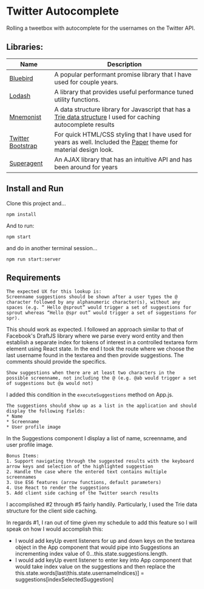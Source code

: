 # Twitter Autocomplete

Rolling a tweetbox with autocomplete for the usernames on the Twitter API.

## Libraries:

|Name|Description|
|----|-------------|
| [Bluebird](http://bluebirdjs.com/) | A popular performant promise library that I have used for couple years.|
| [Lodash](https://lodash.com/) | A library that provides useful performance tuned utility functions.|
| [Mnemonist](https://yomguithereal.github.io/mnemonist/) | A data structure library for Javascript that has a [Trie data structure](https://en.wikipedia.org/wiki/Trie) I used for caching autocomplete results|
| [Twitter Bootstrap](http://getbootstrap.com/) | For quick HTML/CSS styling that I have used for years as well. Included the [Paper](https://bootswatch.com/paper/) theme for material design look.|
| [Superagent](http://visionmedia.github.io/superagent/) | An AJAX library that has an intuitive API and has been around for years|

## Install and Run

Clone this project and...

```
npm install
```

And to run:

```
npm start
```

and do in another terminal session...

```
npm run start:server
```

## Requirements
```
The expected UX for this lookup is:
Screenname suggestions should be shown after a user types the @ character followed by any alphanumeric character(s), without any spaces (e.g. “ Hello @sprout” would trigger a set of suggestions for sprout whereas “Hello @spr out” would trigger a set of suggestions for spr).
```
This should work as expected. I followed an approach similar to that of Facebook's DraftJS library where we parse every word entity and then establish a separate index for tokens of interest in a controlled textarea form element using React state. In the end I took the route where we choose the last username found in the textarea and then provide suggestions. The comments should provide the specifics.

```
Show suggestions when there are at least two characters in the possible screenname, not including the @ (e.g. @ab would trigger a set of suggestions but @a would not)
```
I added this condition in the `executeSuggestions` method on App.js.

```
The suggestions should show up as a list in the application and should display the following fields:
* Name
* Screenname
* User profile image
```

In the Suggestions component I display a list of name, screenname, and user profile image.

```
Bonus Items:
1. Support navigating through the suggested results with the keyboard arrow keys and selection of the highlighted suggestion
2. Handle the case where the entered text contains multiple screennames
3. Use ES6 features (arrow functions, default parameters)
4. Use React to render the suggestions
5. Add client side caching of the Twitter search results
```
I accomplished \#2 through \#5 fairly handily. Particularly, I used the Trie data structure for the client side caching.

In regards \#1, I ran out of time given my schedule to add this feature so I will speak on how I would accomplish this:
* I would add keyUp event listeners for up and down keys on the textarea object in the App component that would pipe into Suggestions an incrementing index value of 0...this.state.suggestions.length.
* I would add keyUp event listener to enter key into App component that would take index value on the suggestions and then replace the this.state.words[last(this.state.usernameIndices)] = suggestions[indexSelectedSuggestion]
